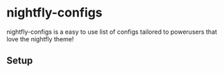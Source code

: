 # nightfly-configs

nightfly-configs is a easy to use list of configs tailored to powerusers that love the nightfly theme!

## Setup

